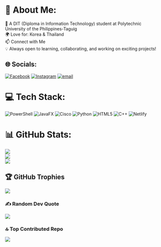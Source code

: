 # 💫 About Me:
🏫 A DIT (Diploma in Information Technology) student at Polytechnic University of the Philippines-Taguig<br>🌍 Love for: Korea & Thailand<br>📫 Connect with Me<br>💡 Always open to learning, collaborating, and working on exciting projects!<br>


## 🌐 Socials:
[![Facebook](https://img.shields.io/badge/Facebook-%231877F2.svg?logo=Facebook&logoColor=white)](https://facebook.com/@nothanya) [![Instagram](https://img.shields.io/badge/Instagram-%23E4405F.svg?logo=Instagram&logoColor=white)](https://instagram.com/@hann_.i) [![email](https://img.shields.io/badge/Email-D14836?logo=gmail&logoColor=white)](mailto:hannahlorainnemgenandoy@gmail.com) 

# 💻 Tech Stack:
![PowerShell](https://img.shields.io/badge/PowerShell-%235391FE.svg?style=plastic&logo=powershell&logoColor=white) ![JavaFX](https://img.shields.io/badge/javafx-%23FF0000.svg?style=plastic&logo=javafx&logoColor=white) ![Cisco](https://img.shields.io/badge/cisco-%23049fd9.svg?style=plastic&logo=cisco&logoColor=black) ![Python](https://img.shields.io/badge/python-3670A0?style=plastic&logo=python&logoColor=ffdd54) ![HTML5](https://img.shields.io/badge/html5-%23E34F26.svg?style=plastic&logo=html5&logoColor=white) ![C++](https://img.shields.io/badge/c++-%2300599C.svg?style=plastic&logo=c%2B%2B&logoColor=white) ![Netlify](https://img.shields.io/badge/netlify-%23000000.svg?style=plastic&logo=netlify&logoColor=#00C7B7)
# 📊 GitHub Stats:
![](https://github-readme-stats.vercel.app/api?username=genandoy-hannahlorainne&theme=dark&hide_border=false&include_all_commits=false&count_private=false)<br/>
![](https://nirzak-streak-stats.vercel.app/?user=genandoy-hannahlorainne&theme=dark&hide_border=false)<br/>
![](https://github-readme-stats.vercel.app/api/top-langs/?username=genandoy-hannahlorainne&theme=dark&hide_border=false&include_all_commits=false&count_private=false&layout=compact)

## 🏆 GitHub Trophies
![](https://github-profile-trophy.vercel.app/?username=genandoy-hannahlorainne&theme=dark&no-frame=false&no-bg=false&margin-w=4)

### ✍️ Random Dev Quote
![](https://quotes-github-readme.vercel.app/api?type=horizontal&theme=radical)

### 🔝 Top Contributed Repo
![](https://github-contributor-stats.vercel.app/api?username=genandoy-hannahlorainne&limit=5&theme=dark&combine_all_yearly_contributions=true)

<!-- Proudly created with GPRM ( https://gprm.itsvg.in ) -->